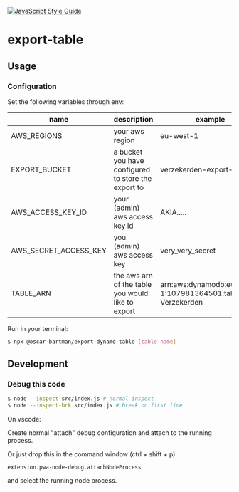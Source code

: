 [![JavaScript Style Guide](https://cdn.rawgit.com/standard/standard/master/badge.svg)](https://github.com/standard/standard)

# export-table

## Usage

### Configuration

Set the following variables through env: 

| name                  | description                                         | example                                                       | required |
|-----------------------|-----------------------------------------------------|---------------------------------------------------------------|----------|
| AWS_REGIONS           | your aws region                                     | eu-west-1                                                     | yes      |
| EXPORT_BUCKET         | a bucket you have configured to store the export to | verzekerden-export-bucket                                     | yes      |
| AWS_ACCESS_KEY_ID     |  your (admin) aws access key id                     | AKIA.....                                                     | yes      |
| AWS_SECRET_ACCESS_KEY | you (admin) aws access key                          | very_very_secret                                              | yes      |
| TABLE_ARN             | the aws arn of the table you would like to export   | arn:aws:dynamodb:eu-west-1:107981364501:table/dev-Verzekerden | yes      |

Run in your terminal: 

```bash
$ npx @oscar-bartman/export-dynamo-table [table-name]
```

## Development

### Debug this code

```bash
$ node --inspect src/index.js # normal inspect
$ node --inspect-brk src/index.js # break on first line
```

On vscode: 

Create normal "attach" debug configuration and attach to the running process.

Or just drop this in the command window (ctrl + shift + p): 
```
extension.pwa-node-debug.attachNodeProcess
```
and select the running node process.